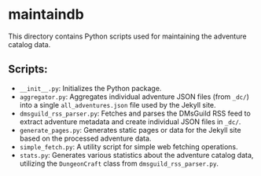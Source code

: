 # maintaindb

This directory contains Python scripts used for maintaining the adventure catalog data.

## Scripts:

*   `__init__.py`: Initializes the Python package.
*   `aggregator.py`: Aggregates individual adventure JSON files (from `_dc/`) into a single `all_adventures.json` file used by the Jekyll site.
*   `dmsguild_rss_parser.py`: Fetches and parses the DMsGuild RSS feed to extract adventure metadata and create individual JSON files in `_dc/`.
*   `generate_pages.py`: Generates static pages or data for the Jekyll site based on the processed adventure data.
*   `simple_fetch.py`: A utility script for simple web fetching operations.
*   `stats.py`: Generates various statistics about the adventure catalog data, utilizing the `DungeonCraft` class from `dmsguild_rss_parser.py`.